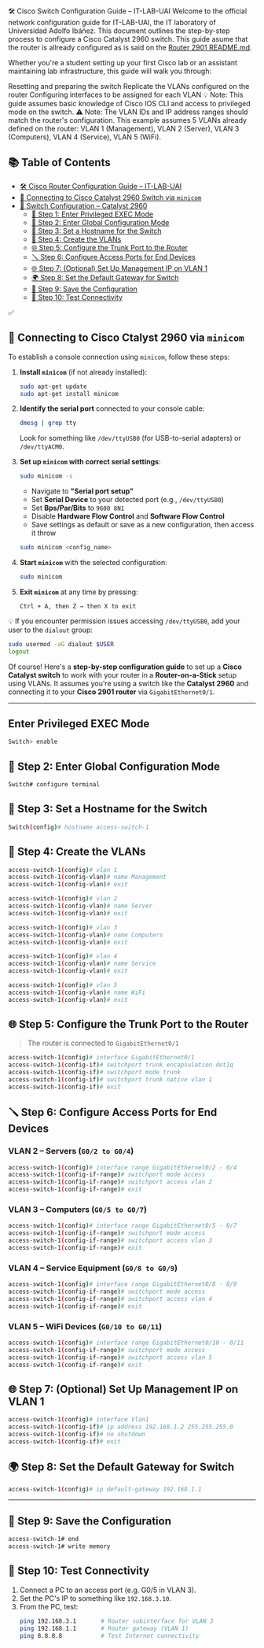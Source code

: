 🛠️ Cisco Switch Configuration Guide – IT-LAB-UAI
Welcome to the official network configuration guide for IT-LAB-UAI, the IT laboratory of Universidad Adolfo Ibáñez. This document outlines the step-by-step process to configure a Cisco Catalyst 2960 switch.
This guide asume that the router is allready configured as is said on the [Router 2901 README.md](https://github.com/IT-LAB-UAI/Documentation/blob/main/Cisco/README.md).

Whether you're a student setting up your first Cisco lab or an assistant maintaining lab infrastructure, this guide will walk you through:

Resetting and preparing the switch
Replicate the VLANs configured on the router
Configuring interfaces to be assigned for each VLAN
💡 Note: This guide assumes basic knowledge of Cisco IOS CLI and access to privileged mode on the switch.
⚠️ Note: The VLAN IDs and IP address ranges should match the router's configuration. This example assumes 5 VLANs already defined on the router:
VLAN 1 (Management), VLAN 2 (Server), VLAN 3 (Computers), VLAN 4 (Service), VLAN 5 (WiFi).

## 📚 Table of Contents

- [🛠️ Cisco Router Configuration Guide – IT-LAB-UAI](#-cisco-router-configuration-guide--it-lab-uai)  
- [🔌 Connecting to Cisco Catalyst 2960 Switch via `minicom`](#-connecting-to-cisco-catalyst-2960-switch-via-minicom)
- [🧰 Switch Configuration – Catalyst 2960](#-switch-configuration--catalyst-2960)
  - [🔧 Step 1: Enter Privileged EXEC Mode](#-step-1-enter-privileged-exec-mode)
  - [📝 Step 2: Enter Global Configuration Mode](#-step-2-enter-global-configuration-mode)
  - [📛 Step 3: Set a Hostname for the Switch](#-step-3-set-a-hostname-for-the-switch)
  - [🪪 Step 4: Create the VLANs](#-step-4-create-the-vlans)
  - [🌐 Step 5: Configure the Trunk Port to the Router](#-step-5-configure-the-trunk-port-to-the-router)
  - [🪛 Step 6: Configure Access Ports for End Devices](#-step-6-configure-access-ports-for-end-devices)
  - [🌐 Step 7: (Optional) Set Up Management IP on VLAN 1](#-step-7-optional-set-up-management-ip-on-vlan-1)
  - [🌍 Step 8: Set the Default Gateway for Switch](#-step-8-set-the-default-gateway-for-switch)
  - [💾 Step 9: Save the Configuration](#-step-9-save-the-configuration)
  - [🧪 Step 10: Test Connectivity](#-step-10-test-connectivity)

✅

## 🔌 Connecting to Cisco Ctalyst 2960 via `minicom`

To establish a console connection  using `minicom`, follow these steps:

1. **Install `minicom`** (if not already installed):

   ```bash
   sudo apt-get update
   sudo apt-get install minicom
   ```

2. **Identify the serial port** connected to your console cable:

   ```bash
   dmesg | grep tty
   ```

   Look for something like `/dev/ttyUSB0` (for USB-to-serial adapters) or `/dev/ttyACM0`.

3. **Set up `minicom` with correct serial settings**:

   ```bash
   sudo minicom -s
   ```

   - Navigate to **"Serial port setup"**
   - Set **Serial Device** to your detected port (e.g., `/dev/ttyUSB0`)
   - Set **Bps/Par/Bits** to `9600 8N1`
   - Disable **Hardware Flow Control** and **Software Flow Control**
   - Save settings as default or save as a new configuration, then access it throw

   ```bash
   sudo minicom <config_name>
   ```

5. **Start `minicom`** with the selected configuration:

   ```bash
   sudo minicom
   ```

6. **Exit `minicom`** at any time by pressing:
   ```
   Ctrl + A, then Z → then X to exit
   ```

💡 If you encounter permission issues accessing `/dev/ttyUSB0`, add your user to the `dialout` group:

```bash
sudo usermod -aG dialout $USER
logout
```

Of course! Here's a **step-by-step configuration guide** to set up a **Cisco Catalyst switch** to work with your router in a **Router-on-a-Stick** setup using VLANs. It assumes you're using a switch like the **Catalyst 2960** and connecting it to your **Cisco 2901 router** via `GigabitEthernet0/1`.

---


## Enter Privileged EXEC Mode

```bash
Switch> enable
```

## 📝 Step 2: Enter Global Configuration Mode

```bash
Switch# configure terminal
```

## 📛 Step 3: Set a Hostname for the Switch

```bash
Switch(config)# hostname access-switch-1
```

## 🪪 Step 4: Create the VLANs

```bash
access-switch-1(config)# vlan 1
access-switch-1(config-vlan)# name Management
access-switch-1(config-vlan)# exit

access-switch-1(config)# vlan 2
access-switch-1(config-vlan)# name Server
access-switch-1(config-vlan)# exit

access-switch-1(config)# vlan 3
access-switch-1(config-vlan)# name Computers
access-switch-1(config-vlan)# exit

access-switch-1(config)# vlan 4
access-switch-1(config-vlan)# name Service
access-switch-1(config-vlan)# exit

access-switch-1(config)# vlan 5
access-switch-1(config-vlan)# name WiFi
access-switch-1(config-vlan)# exit
```
## 🌐 Step 5: Configure the Trunk Port to the Router

> The router is connected to `GigabitEthernet0/1`

```bash
access-switch-1(config)# interface GigabitEthernet0/1
access-switch-1(config-if)# switchport trunk encapsulation dot1q
access-switch-1(config-if)# switchport mode trunk
access-switch-1(config-if)# switchport trunk native vlan 1
access-switch-1(config-if)# exit
```

## 🪛 Step 6: Configure Access Ports for End Devices

### VLAN 2 – Servers (`G0/2 to G0/4`)
```bash
access-switch-1(config)# interface range GigabitEthernet0/2 - 0/4
access-switch-1(config-if-range)# switchport mode access
access-switch-1(config-if-range)# switchport access vlan 2
access-switch-1(config-if-range)# exit
```
### VLAN 3 – Computers (`G0/5 to G0/7`)
```bash
access-switch-1(config)# interface range GigabitEthernet0/5 - 0/7
access-switch-1(config-if-range)# switchport mode access
access-switch-1(config-if-range)# switchport access vlan 3
access-switch-1(config-if-range)# exit
```
### VLAN 4 – Service Equipment (`G0/8 to G0/9`)
```bash
access-switch-1(config)# interface range GigabitEthernet0/8 - 0/9
access-switch-1(config-if-range)# switchport mode access
access-switch-1(config-if-range)# switchport access vlan 4
access-switch-1(config-if-range)# exit
```
### VLAN 5 – WiFi Devices (`G0/10 to G0/11`)
```bash
access-switch-1(config)# interface range GigabitEthernet0/10 - 0/11
access-switch-1(config-if-range)# switchport mode access
access-switch-1(config-if-range)# switchport access vlan 5
access-switch-1(config-if-range)# exit
```
## 🌐 Step 7: (Optional) Set Up Management IP on VLAN 1

```bash
access-switch-1(config)# interface Vlan1
access-switch-1(config-if)# ip address 192.168.1.2 255.255.255.0
access-switch-1(config-if)# no shutdown
access-switch-1(config-if)# exit
```
## 🌍 Step 8: Set the Default Gateway for Switch

```bash
access-switch-1(config)# ip default-gateway 192.168.1.1
```

---

## 💾 Step 9: Save the Configuration

```bash
access-switch-1# end
access-switch-1# write memory
```
## 🧪 Step 10: Test Connectivity

1. Connect a PC to an access port (e.g. G0/5 in VLAN 3).
2. Set the PC's IP to something like `192.168.3.10`.
3. From the PC, test:
   ```bash
   ping 192.168.3.1       # Router subinterface for VLAN 3
   ping 192.168.1.1       # Router gateway (VLAN 1)
   ping 8.8.8.8           # Test Internet connectivity
   ```
